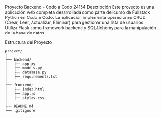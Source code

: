 Proyecto Backend - Codo a Codo 24164
Descripción
Este proyecto es una aplicación web completa desarrollada como parte del curso de Fullstack Python en Codo a Codo. La aplicación implementa operaciones CRUD (Crear, Leer, Actualizar, Eliminar) para gestionar una lista de usuarios. Utiliza Flask como framework backend y SQLAlchemy para la manipulación de la base de datos.

Estructura del Proyecto
```
project/
│
├── backend/
│   ├── app.py
│   ├── models.py
│   ├── database.py
│   ├── requirements.txt
│
├── frontend/
│   ├── index.html
│   ├── app.js
│   ├── styles.css
│
├── README.md
└── .gitignore
```
